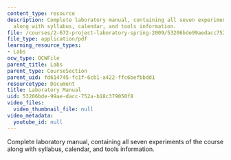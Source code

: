 ```yaml
---
content_type: resource
description: Complete laboratory manual, containing all seven experiments of the course
  along with syllabus, calendar, and tools information.
file: /courses/2-672-project-laboratory-spring-2009/53206bde99aedacc752ab18c379050f8_labmanual.pdf
file_type: application/pdf
learning_resource_types:
- Labs
ocw_type: OCWFile
parent_title: Labs
parent_type: CourseSection
parent_uid: fd614745-fc1f-6cb1-a422-ffc6befbbdd1
resourcetype: Document
title: Laboratory Manual
uid: 53206bde-99ae-dacc-752a-b18c379050f8
video_files:
  video_thumbnail_file: null
video_metadata:
  youtube_id: null
---
```

Complete laboratory manual, containing all seven experiments of the course along with syllabus, calendar, and tools information.

